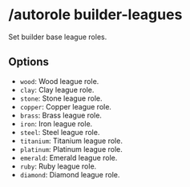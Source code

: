 # /autorole builder-leagues

Set builder base league roles.

## Options

- `wood`: Wood league role.
- `clay`: Clay league role.
- `stone`: Stone league role.
- `copper`: Copper league role.
- `brass`: Brass league role.
- `iron`: Iron league role.
- `steel`: Steel league role.
- `titanium`: Titanium league role.
- `platinum`: Platinum league role.
- `emerald`: Emerald league role.
- `ruby`: Ruby league role.
- `diamond`: Diamond league role.


